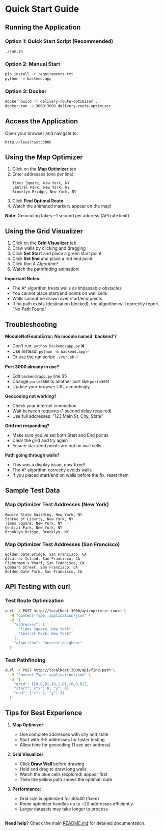 # Quick Start Guide

## Running the Application

### Option 1: Quick Start Script (Recommended)
```bash
./run.sh
```

### Option 2: Manual Start
```bash
pip install -r requirements.txt
python -m backend.app
```

### Option 3: Docker
```bash
docker build -t delivery-route-optimizer .
docker run -p 3000:3000 delivery-route-optimizer
```

## Access the Application
Open your browser and navigate to:
```
http://localhost:3000
```

## Using the Map Optimizer

1. Click on the **Map Optimizer** tab
2. Enter addresses (one per line):
   ```
   Times Square, New York, NY
   Central Park, New York, NY
   Brooklyn Bridge, New York, NY
   ```
3. Click **Find Optimal Route**
4. Watch the animated markers appear on the map!

**Note**: Geocoding takes ~1 second per address (API rate limit)

## Using the Grid Visualizer

1. Click on the **Grid Visualizer** tab
2. Draw walls by clicking and dragging
3. Click **Set Start** and place a green start point
4. Click **Set End** and place a red end point
5. Click **Run A* Algorithm**
6. Watch the pathfinding animation!

**Important Notes:**
- The A* algorithm treats walls as impassable obstacles
- You cannot place start/end points on wall cells
- Walls cannot be drawn over start/end points
- If no path exists (destination blocked), the algorithm will correctly report "No Path Found"

## Troubleshooting

**ModuleNotFoundError: No module named 'backend'?**
- Don't run: `python backend/app.py` ❌
- Use instead: `python -m backend.app` ✅
- Or use the run script: `./run.sh` ✅

**Port 3000 already in use?**
- Edit `backend/app.py` line 65
- Change `port=3000` to another port like `port=3001`
- Update your browser URL accordingly

**Geocoding not working?**
- Check your internet connection
- Wait between requests (1 second delay required)
- Use full addresses: "123 Main St, City, State"

**Grid not responding?**
- Make sure you've set both Start and End points
- Clear the grid and try again
- Ensure start/end points are not on wall cells

**Path going through walls?**
- This was a display issue, now fixed!
- The A* algorithm correctly avoids walls
- If you placed start/end on walls before the fix, reset them

## Sample Test Data

### Map Optimizer Test Addresses (New York)
```
Empire State Building, New York, NY
Statue of Liberty, New York, NY
Times Square, New York, NY
Central Park, New York, NY
Brooklyn Bridge, Brooklyn, NY
```

### Map Optimizer Test Addresses (San Francisco)
```
Golden Gate Bridge, San Francisco, CA
Alcatraz Island, San Francisco, CA
Fisherman's Wharf, San Francisco, CA
Lombard Street, San Francisco, CA
Golden Gate Park, San Francisco, CA
```

## API Testing with curl

### Test Route Optimization
```bash
curl -X POST http://localhost:3000/api/optimize-route \
  -H "Content-Type: application/json" \
  -d '{
    "addresses": [
      "Times Square, New York",
      "Central Park, New York"
    ],
    "algorithm": "nearest_neighbor"
  }'
```

### Test Pathfinding
```bash
curl -X POST http://localhost:3000/api/find-path \
  -H "Content-Type: application/json" \
  -d '{
    "grid": [[0,0,0],[0,1,0],[0,0,0]],
    "start": {"x": 0, "y": 0},
    "end": {"x": 2, "y": 2}
  }'
```

## Tips for Best Experience

1. **Map Optimizer**:
   - Use complete addresses with city and state
   - Start with 3-5 addresses for faster testing
   - Allow time for geocoding (1 sec per address)

2. **Grid Visualizer**:
   - Click **Draw Wall** before drawing
   - Hold and drag to draw long walls
   - Watch the blue cells (explored) appear first
   - Then the yellow path shows the optimal route

3. **Performance**:
   - Grid size is optimized for 40x40 (fixed)
   - Route optimizer handles up to ~20 addresses efficiently
   - Larger datasets may take longer to process

---

**Need help?** Check the main [README.md](README.md) for detailed documentation.
